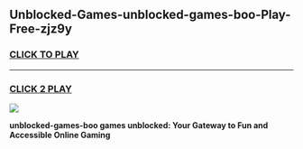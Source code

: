 
## Unblocked-Games-unblocked-games-boo-Play-Free-zjz9y
<h3>
<a href="https://premium76.site?title=unblocked-games-boo&ref=20A">CLICK TO PLAY</a></h3>
<hr>

<h3>
<a href="https://premium76.site?title=unblocked-games-boo&ref=20A">CLICK 2 PLAY</a>
  
</h3>

<a href="https://premium76.site?title=unblocked-games-boo&ref=20A"><img src="https://clearcache.store/games.png"></a>


**unblocked-games-boo games unblocked: Your Gateway to Fun and Accessible Online Gaming**

